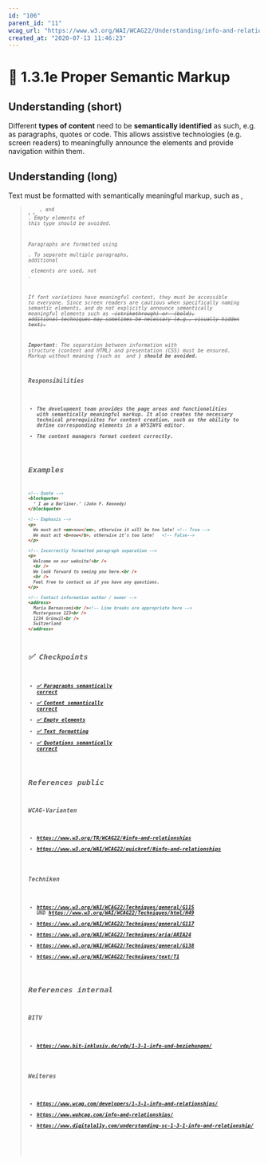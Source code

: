 ```yaml
---
id: "106"
parent_id: "11"
wcag_url: "https://www.w3.org/WAI/WCAG22/Understanding/info-and-relationships.html"
created_at: "2020-07-13 11:46:23"
---
```


# 📜 1.3.1e Proper Semantic Markup

## Understanding (short)

Different **types of content** need to be **semantically identified** as such, e.g. as paragraphs, quotes or code. This allows assistive technologies (e.g. screen readers) to meaningfully announce the elements and provide navigation within them.

## Understanding (long)

Text must be formatted with semantically meaningful markup, such as <cite>, <blockquote>, <code>, <sup>, and <address>. Empty elements of this type should be avoided.

Paragraphs are formatted using <p>. To separate multiple paragraphs, additional <p> elements are used, not <br>.

If font variations have meaningful content, they must be accessible to everyone. Since screen readers are cautious when specifically naming semantic elements, and do not explicitly announce semantically meaningful elements such as <del> (strikethrough) or <em> (bold), additional techniques may sometimes be necessary (e.g., visually hidden text).

**Important**: The separation between information with structure (content and HTML) and presentation (CSS) must be ensured. Markup without meaning (such as <i> and <b>) should be avoided.


### Responsibilities

- The development team provides the page areas and functionalities with semantically meaningful markup. It also creates the necessary technical prerequisites for content creation, such as the ability to define corresponding elements in a WYSIWYG editor.
- The content managers format content correctly.

## Examples

```html
<!-- Quote -->
<blockquote>
  ‘ I am a Berliner.’ (John F. Kennedy)
</blockquote>

<!-- Emphasis -->
<p>
  We must act <em>now</em>, otherwise it will be too late! <!-- True -->
  We must act <b>now</b>, otherwise it's too late!   <!-- False-->
</p>

<!-- Incorrectly formatted paragraph separation -->
<p>
  Welcome on our website!<br />
  <br />
  We look forward to seeing you here.<br />
  <br />
  Feel free to contact us if you have any questions.
</p>

<!-- Contact information author / owner -->
<address>
  Maria Bernasconi<br /><!-- Line breaks are appropriate here -->
  Mustergasse 123<br />
  1234 Grünwil<br />
  Switzerland
</address>
```

## ✅ Checkpoints

- [✅ Paragraphs semantically correct](paragraphs-semantically-correct)
- [✅ Content semantically correct](content-semantically-correct)
- [✅ Empty elements](empty-elements)
- [✅ Text formatting](text-formatting)
- [✅ Quotations semantically correct](quotations-semantically-correct)

## References public

### WCAG-Varianten
- <https://www.w3.org/TR/WCAG22/#info-and-relationships>
- <https://www.w3.org/WAI/WCAG22/quickref/#info-and-relationships>

### Techniken
- <https://www.w3.org/WAI/WCAG22/Techniques/general/G115> UND <https://www.w3.org/WAI/WCAG22/Techniques/html/H49>
- <https://www.w3.org/WAI/WCAG22/Techniques/general/G117>
- <https://www.w3.org/WAI/WCAG22/Techniques/aria/ARIA24>
- <https://www.w3.org/WAI/WCAG22/Techniques/general/G138>
- <https://www.w3.org/WAI/WCAG22/Techniques/text/T1>

## References internal

### BITV
- <https://www.bit-inklusiv.de/vdp/1-3-1-info-und-beziehungen/>

### Weiteres
- <https://www.wcag.com/developers/1-3-1-info-and-relationships/>
- <https://www.wuhcag.com/info-and-relationships/>
- <https://www.digitala11y.com/understanding-sc-1-3-1-info-and-relationship/>

